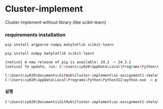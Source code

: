 # Cluster-implement
Cluster implement without library (like scikit-learn)

### requirements installation
```bash
pip install argparse numpy matplotlib scikit-learn
```
```bash
pip install numpy matplotlib scikit-learn
```
```bash
[notice] A new release of pip is available: 24.2 -> 24.3.1
[notice] To update, run: C:\Users\sy020\AppData\Local\Programs\Python\Python312\python.exe -m pip install --upgrade pip

C:\Users\sy020\Documents\GitHub\Cluster-implement\ai-assignment1-skeleton>cd C:\Users\sy020\AppData\Local\Programs\Python\Python312\
C:\Users\sy020\AppData\Local\Programs\Python\Python312>python.exe -m pip install --upgrade pip
```

#### 실행
```bash
C:\Users\sy020\Documents\GitHub\Cluster-implement\ai-assignment1-skeleton>c:\users\sy020\appdata\local\programs\python\python312\python.exe "c:\Users\sy020\Documents\GitHub\Cluster-implement\ai-assignment1-skeleton\clustering.py" --data_type 0 --cluster_method 0 --cluster_num 3
```